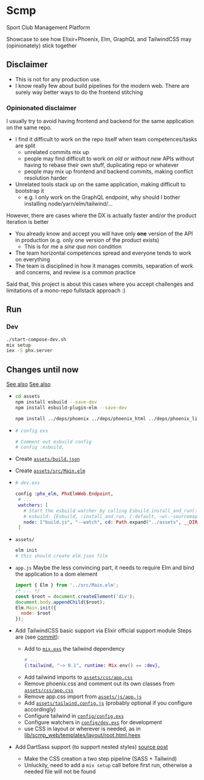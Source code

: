 # Scmp

Sport Club Management Platform

Showcase to see how Elixir+Phoenix, Elm, GraphQL and TailwindCSS may (opinionately) stick together

## Disclaimer

 * This is not for any production use.
 * I know really few about build pipelines for the modern web. There are surely way better ways to do the frontend stitching

### Opinionated disclaimer

I usually try to avoid having frontend and backend for the same application on the same repo.

 * I find it difficult to work on the repo itself when team competences/tasks are split
   * unrelated commits mix up
   * people may find difficult to work _on old_ or _without new_ APIs without having to rebase their own stuff, duplicating repo or whatever
   * people may mix up frontend and backend commits, making conflict resolution harder
 * Unrelated tools stack up on the same application, making difficult to bootstrap it
   * e.g. I only work on the GraphQL endpoint, why should I bother installing node/yarn/elm/tailwind/...

However, there are cases where the DX is actually faster and/or the product iteration is better

 * You already know and accept you will have only __one__ version of the API in production (e.g. only one version of the product exists)
   * This is for me a _sine qua non_ condition
 * The team horizontal competences spread and everyone tends to work on everything
 * The team is disciplined in how it manages commits, separation of work and concerns, and review is a common practice

Said that, this project is about this cases where you accept challenges and limitations of a mono-repo fullstack approach :)

## Run

### Dev

``` bash
./start-compose-dev.sh
mix setup
iex -S phx.server
```

## Changes until now

[See also](https://hexdocs.pm/phoenix/asset_management.html#content)
[See also](https://pragmaticstudio.com/tutorials/adding-tailwind-css-to-phoenix)

 - 
    ``` bash
    cd assets
    npm install esbuild --save-dev
    npm install esbuild-plugin-elm --save-dev

    npm install ../deps/phoenix ../deps/phoenix_html ../deps/phoenix_live_view --save
    ```

 -
   ``` elixir
   # config.exs

   # Comment out esbuild config
   # config :esbuild,
   ```
  
 - Create [`assets/build.json`](./assets/build.json)
 - Create [`assets/src/Main.elm`](./assets/src/Main.elm)

 -
   ``` elixir
   # dev.exs

   config :phx_elm, PhxElmWeb.Endpoint,
    # ...
    watchers: [
      # Start the esbuild watcher by calling Esbuild.install_and_run(:default, args)
      # esbuild: {Esbuild, :install_and_run, [:default, ~w(--sourcemap=inline --watch)]}
      node: ["build.js", "--watch", cd: Path.expand("../assets", __DIR__)]
    ]
   ```
  
  - `assets/`
    ``` bash
    elm init
    # this should create elm.json file
    ```

  - `app.js`
    Maybe the less convincing part, it needs to require Elm and bind the application
    to a dom element

    ``` javascript
    import { Elm } from '../src/Main.elm';
    /* ... */
    const $root = document.createElement('div');
    document.body.appendChild($root);
    Elm.Main.init({
      node: $root
    });

    ```

  - Add TailwindCSS basic support via Elixir official support module
    Steps are (see [commit](https://github.com/zoten/phx_elm_tailwind_graphql/commit/a1c01d1cee61e75c4662b4ac1065f1d92bdc4af0)):
    - Add to [`mix.exs`](./mix.exs) the tailwind dependency
      ``` elixir
      # ...
      {:tailwind, "~> 0.1", runtime: Mix.env() == :dev},
      ```
    - Add tailwind imports to [`assets/css/app.css`](./assets/css/app.css)
    - Remove phoenix.css and comment out its own classes from [`assets/css/app.css`](./assets/css/app.css)
    - Remove app.css import from [`assets/js/app.js`](./assets/js/app.js)
    - Add [`assets/tailwind.config.js`](./assets/tailwind.config.js) (probably optional if you configure accordingly)
    - Configure tailwind in [`config/config.exs`](./config/config.exs)
    - Configure watchers in [`config/dev.exs`](./config/dev.exs) for development
    - use CSS in layout or wherever is needed, as in [lib/scmp_web/templates/layout/root.html.heex](lib/scmp_web/templates/layout/root.html.heex)
  
  - Add DartSass support (to support nested styles) [source post](https://pragmaticstudio.com/tutorials/adding-tailwind-css-to-phoenix)
    - Make the CSS creation a two step pipeline (SASS + Tailwind)
    - Unluckily, need to add a `mix setup` call before first run, otherwise a needed file will not be found
